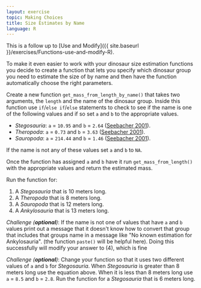 ```yaml
---
layout: exercise
topic: Making Choices
title: Size Estimates by Name
language: R
---
```


This is a follow up to [Use and Modify]({{ site.baseurl }}/exercises/Functions-use-and-modify-R).

To make it even easier to work with your dinosaur size estimation functions you
decide to create a function that lets you specify which dinosaur group you need
to estimate the size of by name and then have the function automatically choose
the right parameters.

Create a new function `get_mass_from_length_by_name()` that takes two arguments,
the `length` and the name of the dinosaur group. Inside this function use
`if`/`else if`/`else` statements to check to see if the name is one of the
following values and if so set `a` and `b` to the appropriate values.

* *Stegosauria*:  `a` = `10.95` and `b` = `2.64` ([Seebacher 2001](http://www.jstor.org/stable/4524171)).
* *Theropoda*:  `a` = `0.73` and `b` = `3.63` ([Seebacher 2001](http://www.jstor.org/stable/4524171)).
* *Sauropoda*:  `a` = `214.44` and `b` = `1.46` ([Seebacher 2001](http://www.jstor.org/stable/4524171)).

If the name is not any of these values set `a` and `b` to `NA`.

Once the function has assigned `a` and `b` have it run `get_mass_from_length()`
with the appropriate values and return the estimated mass.

Run the function for:

1. A *Stegosauria* that is 10 meters long.
2. A *Theropoda* that is 8 meters long.
3. A *Sauropoda* that is 12 meters long.
4. A *Ankylosauria* that is 13 meters long.

*Challenge (**optional**)*:  If the name is not one of values that have `a` and
`b` values print out a message that it doesn't know how to convert that group that includes that groups name in a message like "No known estimation for Ankylosauria". (the function `paste()` will be helpful here). Doing this successfully will modify your answer to (4), which is fine

*Challenge (**optional**)*: Change your function so that it uses two different
values of `a` and `b` for *Stegosauria*. When *Stegosauria* is greater than 8
meters long use the equation above. When it is less than 8 meters long use `a` =
`8.5` and `b` = `2.8`. Run the function for a *Stegosauria* that is 6 meters
long.